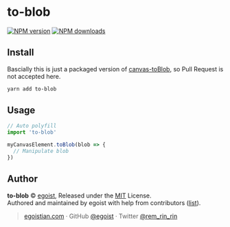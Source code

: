 # to-blob

[![NPM version](https://img.shields.io/npm/v/to-blob.svg?style=flat)](https://npmjs.com/package/to-blob) [![NPM downloads](https://img.shields.io/npm/dm/to-blob.svg?style=flat)](https://npmjs.com/package/to-blob)

## Install

Bascially this is just a packaged version of [canvas-toBlob](https://github.com/eligrey/canvas-toBlob.js), so Pull Request is not accepted here.

```bash
yarn add to-blob
```

## Usage

```js
// Auto polyfill
import 'to-blob'

myCanvasElement.toBlob(blob => {
  // Manipulate blob
})
```

## Author

**to-blob** © [egoist](https://github.com/egoist), Released under the [MIT](./LICENSE) License.<br>
Authored and maintained by egoist with help from contributors ([list](https://github.com/egoist/to-blob/contributors)).

> [egoistian.com](https://egoistian.com) · GitHub [@egoist](https://github.com/egoist) · Twitter [@rem_rin_rin](https://twitter.com/rem_rin_rin)

